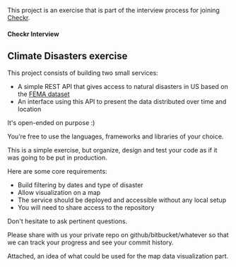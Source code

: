 This project is an exercise that is part of the interview process for joining [Checkr](https://api.checkr.com).

#### Checkr Interview
## Climate Disasters exercise

This project consists of building two small services:

 - A simple REST API that gives access to natural disasters in US based on the [FEMA dataset](https://www.fema.gov/api/open/v1/DisasterDeclarationsSummaries.csv)
 - An interface using this API to present the data distributed over time and location

It's open-ended on purpose :)

You’re free to use the languages, frameworks and libraries of your choice.

This is a simple exercise, but organize, design and test your code as if it was going to be put in production.

Here are some core requirements:

 - Build filtering by dates and type of disaster
 - Allow visualization on a map
 - The service should be deployed and accessible without any local setup
 - You will need to share access to the repository

Don't hesitate to ask pertinent questions.

Please share with us your private repo on github/bitbucket/whatever so that we can track your progress and see your commit history.

Attached, an idea of what could be used for the map data visualization part.
